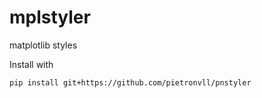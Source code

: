 # mplstyler
matplotlib styles

Install with 
```
pip install git+https://github.com/pietronvll/pnstyler
```
